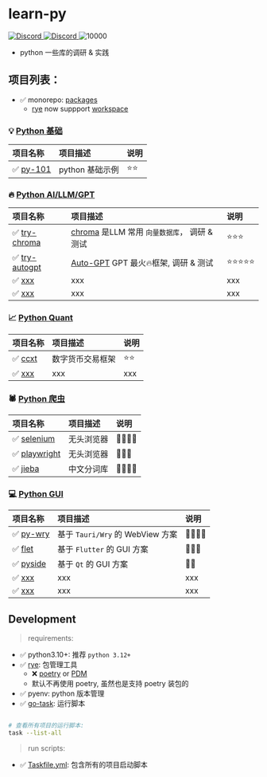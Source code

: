 # learn-py

<p align="#middle">
    <a href="https://discord.com/invite/MnDA9pfWAW" target="_blank">
      <img src="https://img.shields.io/badge/Discord-GossipCoder-%237289DA.svg?logo=iscord&logoColor=white" alt="Discord">
    </a> 
    <a href="https://discord.com/invite/MnDA9pfWAW" target="_blank">
      <img src="https://img.shields.io/discord/877031318272217179" alt="Discord">
    </a> 
    <img src="https://visitor-badge.laobi.icu/badge?page_id=better-py" alt="10000" />
</p>

- python 一些库的调研 & 实践

## 项目列表：

- ✅️ monorepo: [packages](./packages/)
    - [rye](https://arc.net/l/quote/nfjcylkn) now suppport [workspace](https://rye-up.com/guide/workspaces/)

[//]: # (y23m01p01-xxx 项目编号规则)

### 💡 [Python 基础](./packages/py-101)

| 项目名称                           | 项目描述        | 说明   |  
|:-------------------------------|:------------|:-----| 
| ✅️ [py-101](./packages/py-101) | python 基础示例 | ⭐️⭐️ |

### 🔥 [Python AI/LLM/GPT](./packages/py-ai)

| 项目名称                                         | 项目描述                                                                              | 说明        |  
|:---------------------------------------------|:----------------------------------------------------------------------------------|:----------| 
| ✅️ [try-chroma](packages/py-ai/try-chroma)   | [chroma](https://github.com/chroma-core/chroma) 是LLM 常用 `向量数据库`， 调研 & 测试          | ⭐️⭐️⭐️    |
| ✅️ [try-autogpt](packages/py-ai/try-autogpt) | [Auto-GPT](https://github.com/Significant-Gravitas/Auto-GPT) GPT 最火🔥️框架, 调研 & 测试 | ⭐️⭐️⭐⭐️⭐️ |
| ✅️ [xxx]()                                   | xxx                                                                               | xxx       |
| ✅️ [xxx]()                                   | xxx                                                                               | xxx       |

### 📈 [Python Quant](./packages/py-quant)

| 项目名称                                    | 项目描述     | 说明   |  
|:----------------------------------------|:---------|:-----| 
| ✅️ [ccxt](./packages/py-quant/try-ccxt) | 数字货币交易框架 | ⭐️⭐️ |
| ✅️ [xxx]()                              | xxx      | xxx  |

### 🕷️ [Python 爬虫](./packages/py-crawler)

| 项目名称                                                  | 项目描述  | 说明       |  
|:------------------------------------------------------|:------|:---------|
| ✅️ [selenium](./packages/py-crawler/try-selenium)     | 无头浏览器 | 🌟🌟🌟🌟 |
| ✅️ [playwright](./packages/py-crawler/try-playwright) | 无头浏览器 | 🌟🌟🌟   | 
| ✅️ [jieba](./packages/py-try/try-jieba)               | 中文分词库 | 🌟🌟🌟🌟 |

### 💻 [Python GUI](./packages/py-gui)

| 项目名称                                      | 项目描述                        | 说明       |  
|:------------------------------------------|:----------------------------|:---------|
| ✅️ [py-wry]()                             | 基于 `Tauri/Wry` 的 WebView 方案 | 🌟🌟🌟🌟 |
| ✅️ [flet](./packages/py-gui/try-flet)     | 基于 `Flutter` 的 GUI 方案       | 🌟🌟🌟   |
| ✅️ [pyside](./packages/py-gui/try-pyside) | 基于 `Qt` 的 GUI 方案            | 🌟🌟     |
| ✅️ [xxx]()                                | xxx                         | xxx      |
| ✅️ [xxx]()                                | xxx                         | xxx      |    

## Development

> requirements:

- ✅️ python3.10+: 推荐 `python 3.12+`
- ✅ [rye](https://github.com/astral-sh/rye): 包管理工具
    - ❌ [poetry](https://python-poetry.org/docs/) or [PDM](https://pdm-project.org/latest/)
    - 默认不再使用 poetry, 虽然也是支持 poetry 装包的
- ✅️ pyenv: python 版本管理
- ✅️ [go-task](https://taskfile.dev/#/installation): 运行脚本

```bash

# 查看所有项目的运行脚本:
task --list-all

```

> run scripts:

- ✅️ [Taskfile.yml](./Taskfile.yml): 包含所有的项目启动脚本

